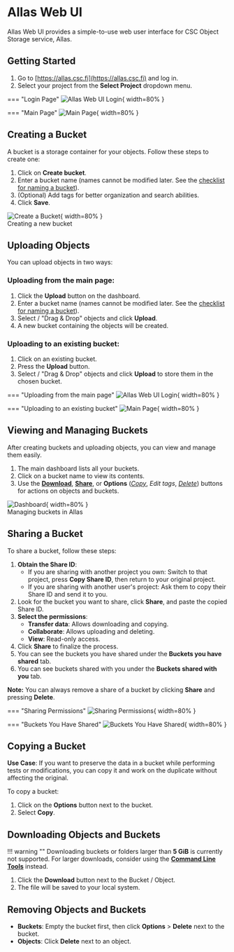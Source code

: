 # Allas Web UI

Allas Web UI provides a simple-to-use web user interface for CSC Object Storage service, Allas.

## Getting Started

1. Go to [https://allas.csc.fi](https://allas.csc.fi) and log in.
2. Select your project from the **Select Project** dropdown menu.


=== "Login Page"
    ![Allas Web UI Login](img/Allas-UI-login.png){ width=80% }

=== "Main Page"
    ![Main Page](img/Allas-UI-main.png){ width=80% }

## Creating a Bucket

A bucket is a storage container for your objects. Follow these steps to create one:

1. Click on **Create bucket**.
2. Enter a bucket name (names cannot be modified later. See the [checklist for naming a bucket](../introduction.md#naming-buckets)).
3. (Optional) Add tags for better organization and search abilities.
4. Click **Save**.

![Create a Bucket](img/Allas-UI-bucket.png){ width=80% }
<br>Creating a new bucket

## Uploading Objects

You can upload objects in two ways:

### Uploading from the main page:
1. Click the **Upload** button on the dashboard.
2. Enter a bucket name (names cannot be modified later. See the [checklist for naming a bucket](../introduction.md#naming-buckets)).
3. Select / "Drag & Drop" objects and click **Upload**.
4. A new bucket containing the objects will be created. 


### Uploading to an existing bucket:
1. Click on an existing bucket.
2. Press the **Upload** button.
3. Select / "Drag & Drop" objects and click **Upload** to store them in the chosen bucket.

=== "Uploading from the main page"
    ![Allas Web UI Login](img/Allas-UI-upload1.png){ width=80% }

=== "Uploading to an existing bucket"
    ![Main Page](img/Allas-UI-upload2.png){ width=80% }



## Viewing and Managing Buckets

After creating buckets and uploading objects, you can view and manage them easily.

1. The main dashboard lists all your buckets.
2. Click on a bucket name to view its contents.
3. Use the **[Download](#downloading-objects-and-buckets)**, **[Share](#sharing-a-bucket)**, or **Options** (*[Copy](#copying-a-bucket)*, *Edit tags*, *[Delete](#removing-objects-and-buckets)*) buttons for actions on objects and buckets.

![Dashboard](img/Allas-UI-dashboard.png){ width=80% }
<br>Managing buckets in Allas

## Sharing a Bucket

To share a bucket, follow these steps:

1. **Obtain the Share ID**:
    - If you are sharing with another project you own: Switch to that project, press **Copy Share ID**, then return to your original project.
    - If you are sharing with another user's project: Ask them to copy their Share ID and send it to you.
2. Look for the bucket you want to share, click **Share**, and paste the copied Share ID.
3. **Select the permissions**:
    - **Transfer data**: Allows downloading and copying.
    - **Collaborate**: Allows uploading and deleting.
    - **View**: Read-only access.
4. Click **Share** to finalize the process.
5. You can see the buckets you have shared under the **Buckets you have shared** tab.
6. You can see buckets shared with you under the **Buckets shared with you** tab.

**Note:** You can always remove a share of a bucket by clicking **Share** and pressing **Delete**.

=== "Sharing Permissions"
    ![Sharing Permissions](img/Allas-UI-share.png){ width=80% }

=== "Buckets You Have Shared"
    ![Buckets You Have Shared](img/Allas-UI-shared.png){ width=80% }


## Copying a Bucket

**Use Case**: If you want to preserve the data in a bucket while performing tests or modifications, you can copy it and work on the duplicate without affecting the original.

To copy a bucket:

1. Click on the **Options** button next to the bucket.
2. Select **Copy**.


## Downloading Objects and Buckets

!!! warning ""
    Downloading buckets or folders larger than **5 GiB** is currently not supported. For larger downloads, consider using the **[Command Line Tools](../accessing_allas.md#commandline-tools)** instead.


1. Click the **Download** button next to the Bucket / Object.
2. The file will be saved to your local system.

## Removing Objects and Buckets

- **Buckets**: Empty the bucket first, then click **Options** > **Delete** next to the bucket.
- **Objects**: Click **Delete** next to an object.

